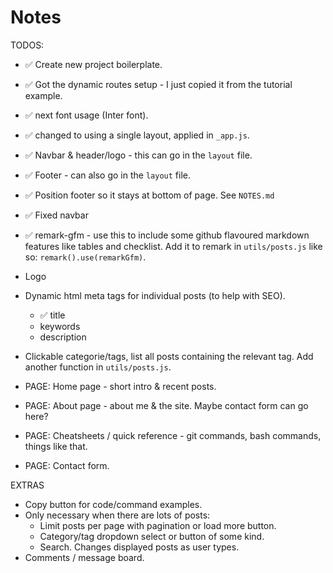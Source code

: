 # Notes

TODOS:

- ✅ Create new project boilerplate.
- ✅ Got the dynamic routes setup - I just copied it from the tutorial example.
- ✅ next font usage (Inter font).
- ✅ changed to using a single layout, applied in `_app.js`.
- ✅ Navbar & header/logo - this can go in the `layout` file.
- ✅ Footer - can also go in the `layout` file.
- ✅ Position footer so it stays at bottom of page. See `NOTES.md`
- ✅ Fixed navbar
- ✅ remark-gfm - use this to include some github flavoured markdown features like tables and checklist. Add it to remark in `utils/posts.js` like so: `remark().use(remarkGfm)`.
- Logo
- Dynamic html meta tags for individual posts (to help with SEO).
  - ✅ title
  - keywords
  - description
- Clickable categorie/tags, list all posts containing the relevant tag. Add another function in `utils/posts.js`.

- PAGE: Home page - short intro & recent posts.
- PAGE: About page - about me & the site. Maybe contact form can go here?
- PAGE: Cheatsheets / quick reference - git commands, bash commands, things like that.
- PAGE: Contact form.

EXTRAS

- Copy button for code/command examples.
- Only necessary when there are lots of posts:
  - Limit posts per page with pagination or load more button.
  - Category/tag dropdown select or button of some kind.
  - Search. Changes displayed posts as user types.
- Comments / message board.
